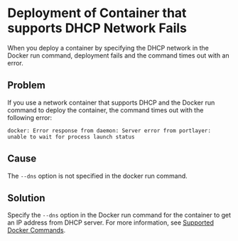 # Deployment of Container that supports DHCP Network Fails 

When you deploy a container by specifying the DHCP network in the Docker run command, deployment fails and the command times out with an error.

## Problem

If you use a network container that supports DHCP and the Docker run command to deploy the container, the command times out with the following error:
 
`docker: Error response from daemon: Server error from portlayer: unable to wait for process launch status`

## Cause

The `--dns` option is not specified in the docker run command.

## Solution 

 Specify the `--dns` option in the Docker run command for the container to get an IP address from DHCP server. For more information, see [Supported Docker Commands](../vic_app_dev/container_operations.md#container).